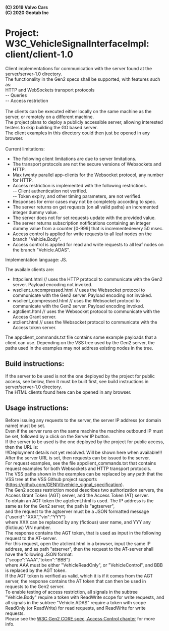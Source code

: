 **(C) 2019 Volvo Cars**<br>
**(C) 2020 Geotab Inc**<br>

# Project: W3C_VehicleSignalInterfaceImpl: client/client-1.0

Client implementations for communication with the server found at the server/server-1.0 directory.<br>
The functionality in the Gen2 specs shall be supported, with features such as:<br>
 HTTP and WebSockets transport protocols<br>
-- Queries<br>
-- Access restriction <br><br>
The clients can be executed either locally on the same machine as the server, or remotely on a different machine.<br>
The project plans to deploy a publicly accessible server, allowing interested testers to skip building the GO based server. <br>
The client examples in this directory could then just be opened in any browser.<br><br>
Current limitations: <br>
- The following client limitations are due to server limitations. <br>
- The transport protocols are not the secure versions of Websockets and HTTP. <br>
- Max twenty parallel app-clients for the Websocket protocol, any number for HTTP. <br>
- Access restriction is implemented with the following restrictions. <br>
-- Client authentication not verified.<br>
-- Token expiry, and other timing parameters, are not verified.<br>
- Responses for error cases may not be completely according to spec.<br>
- The server returns on get requests (on all valid paths) an incremented integer dummy value.<br>
- The server does not for set requests update with the provided value.<br>
- The server returns subscription notifications containing an integer dummy value from a counter [0-999] that is incrementedevery 50 msec.<br>
- Access control is applied for write requests to all leaf nodes on the branch "Vehicle.Body".
- Access control is applied for read and write requests to all leaf nodes on the branch "Vehicle.ADAS".

Implementation language: JS. <br>

The availale clients are:<br>
- httpclient.html              // uses the HTTP protocol to communicate with the Gen2 server. Payload encoding not invoked.<br>
- wsclient_uncompressed.html   // uses the Websocket protocol to communicate with the Gen2 server. Payload encoding not invoked.<br>
- wsclient_compressed.html   // uses the Websocket protocol to communicate with the Gen2 server. Payload encoding invoked.<br>
- agtclient.html   // uses the Websocket protocol to communicate with the Access Grant server.<br>
- atclient.html   // uses the Websocket protocol to communicate with the Access token server.<br>

The appclient_commands.txt file contains some example payloads that a client can use. Depending on the VSS tree used by the Gen2 server, 
the paths used in the examples may not address existing nodes in the tree.

## Build instructions:
If the server to be used is not the one deployed by the project for public access, see below, then it must be built first, see build instructions in server/server-1.0 directory. <br>
The HTML clients found here can be opened in any browser. <br>

## Usage instructions:
Before issuing any requests to the server, the server IP address (or domain name) must be set. <br>
Even if the server runs on the same machine the machine outbound IP must be set, followed by a click on the Server IP button. <br>
If the server to be used is the one deployed by the project for public access, then the URL is:<br>
!!!Deployment details not yet resolved. Will be shown here when available!!! <br>
After the server URL is set, then requests can be issued to the server. <br>
For request examples, see the file appclient_commands.txt that contains request examples for both Websockets and HTTP transport protocols.  <br>
The VSS paths shown in the examples can be replaced by any path that the VSS tree at the VSS Github project supports (https://github.com/GENIVI/vehicle_signal_specification). <br>
The Gen2 access restriction model describes two authorization servers, the Access Grant Token (AGT) server, and the Access Token (AT) server. <br>
To obtain an AGT token the agtclient.html is used. The IP address is the same as for the Gen2 server, the path is "agtserver",<br> 
and the request to the agtserver must be a JSON formatted message<br>
{"userid":"XXX","vin":"YYY"}<br>
where XXX can be replaced by any (fictious) user name, and YYY any (fictious) VIN number.<br>
The response contains the AGT token, that is used as input in the following request to the AT-server.<br>
For this request, open the atclient.html in a browser, input the same IP address, and as path "atserver", then the request to the AT-server shall have the following JSON format:<br>
{"scope":"AAA","token":"BBB"}<br>
where AAA must be either "VehicleReadOnly", or "VehicleControl", and BBB is replaced by the AGT token.<br>
If the AGT token is verified as valid, which it is if it comes from the AGT server, the response contains the AT token that can then be used in requests to the Gen2 server.<br>
To enable testing of access restriction, all signals in the subtree "Vehicle.Body" require a token with ReadWrite scope for write requests, 
and all signals in the subtree "Vehicle.ADAS" require a token with scope ReadOnly (or ReadWrite) for read requests, and ReadWrite for write requests.<br>
Please see the <a href="https://github.com/w3c/automotive/blob/gh-pages/spec/Gen2_Core.html">W3C Gen2 CORE spec, Access Control chapter</a> for more info.

